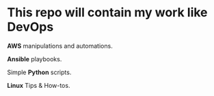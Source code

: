 This repo will contain my work like DevOps
==========================================

**AWS** manipulations and automations.

**Ansible** playbooks.

Simple **Python** scripts.

**Linux** Tips & How-tos.

